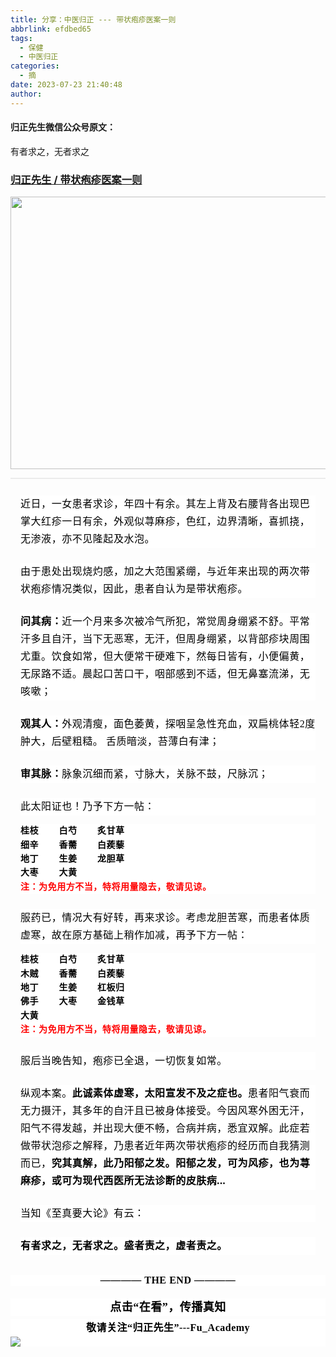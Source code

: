 ```yaml
---
title: 分享：中医归正 --- 带状疱疹医案一则
abbrlink: efdbed65
tags:
  - 保健
  - 中医归正
categories:
  - 摘
date: 2023-07-23 21:40:48
author:
---
```


#### 归正先生微信公众号原文：

有者求之，无者求之

<!-- more -->

###  [归正先生 / 带状疱疹医案一则](https://mp.weixin.qq.com/s/RiUmE87cY995WMffEWsmjw "跳转至原文")



<div class="rich_media_content ">
                    <p style="text-align: center;"><img class="rich_pages wxw-img" data-croporisrc="https://mmbiz.qpic.cn/sz_mmbiz_jpg/zjaJCl7DLpUbStHicxFenGbxFibMNnsElA7oSp7VLmj7jYUhUtuvxYtBxXO0839bA27H5R8zYjeMwxBBwQYGOZNQ/0?wx_fmt=jpeg" data-cropx1="113.64705882352942" data-cropx2="1428" data-cropy1="0" data-cropy2="1077.1764705882351" data-galleryid="" data-ratio="0.8185185185185185" data-s="300,640" src="https://mmbiz.qpic.cn/sz_mmbiz_jpg/zjaJCl7DLpUbStHicxFenGbxFibMNnsElAHo3SH0DJy8hjtlOVvBibckqXlcOUnkRAO1icDR94ILIRIC0z7UgNjo5A/640?wx_fmt=jpeg" data-type="jpeg" data-w="1080" style="width: 532px;height: 436px;"  /></p><hr style="outline: 0px;font-family: system-ui, -apple-system, BlinkMacSystemFont, &quot;Helvetica Neue&quot;, &quot;PingFang SC&quot;, &quot;Hiragino Sans GB&quot;, &quot;Microsoft YaHei UI&quot;, &quot;Microsoft YaHei&quot;, Arial, sans-serif;letter-spacing: 0.544px;text-wrap: wrap;background-color: rgb(255, 255, 255);border-style: solid;border-right-width: 0px;border-bottom-width: 0px;border-left-width: 0px;border-color: rgba(0, 0, 0, 0.1);transform-origin: 0px 0px;transform: scale(1, 0.5);visibility: visible;"  /><p style="margin-top: 24px;margin-right: 16px;margin-left: 16px;outline: 0px;letter-spacing: 0.544px;text-wrap: wrap;background-color: rgb(255, 255, 255);visibility: visible;line-height: 2em;"><span style="color:#000000;font-family:仿宋;"><span style="font-size: 16px;">近日，一女患者求诊，年四十有余。其</span></span><span style="letter-spacing: 0.544px;color: rgb(0, 0, 0);font-family: 仿宋;font-size: 16px;">左上背及右腰背各出现巴掌大红疹一日有余，</span><span style="letter-spacing: 0.544px;color: rgb(0, 0, 0);font-family: 仿宋;font-size: 16px;">外观似荨麻疹，色红，边界清晰，喜抓挠</span><span style="letter-spacing: 0.544px;color: rgb(0, 0, 0);font-family: 仿宋;font-size: 16px;">，无渗液，亦不见隆起及水泡。</span></p><p style="margin-top: 24px;margin-right: 16px;margin-left: 16px;outline: 0px;letter-spacing: 0.544px;text-wrap: wrap;background-color: rgb(255, 255, 255);visibility: visible;line-height: 2em;"><span style="letter-spacing: 0.544px;color: rgb(0, 0, 0);font-family: 仿宋;font-size: 16px;"><span style="letter-spacing: 0.544px;text-wrap: wrap;color: rgb(0, 0, 0);font-family: 仿宋;font-size: 16px;">由于患处出现烧灼感，加之大范围紧绷，与近</span><span style="letter-spacing: 0.544px;text-wrap: wrap;color: rgb(0, 0, 0);font-family: 仿宋;font-size: 16px;">年来出现的两次带状疱疹情况类似，因此，</span>患者自认为是带状疱疹</span><span style="letter-spacing: 0.544px;color: rgb(0, 0, 0);font-family: 仿宋;font-size: 16px;">。</span></p><p style="margin-top: 24px;margin-right: 16px;margin-left: 16px;outline: 0px;letter-spacing: 0.544px;text-wrap: wrap;background-color: rgb(255, 255, 255);visibility: visible;line-height: 2em;"><span style="letter-spacing: 0.544px;color: rgb(0, 0, 0);font-family: 仿宋;font-size: 16px;"><strong>问其病：</strong>近一个月来多次被冷气所犯，常觉周身绷紧不舒</span><span style="letter-spacing: 0.544px;color: rgb(0, 0, 0);font-family: 仿宋;font-size: 16px;">。平常汗多且自汗，当下</span><span style="letter-spacing: 0.544px;color: rgb(0, 0, 0);font-family: 仿宋;font-size: 16px;">无恶寒，无汗，但周身绷紧，以背部疹块周围尤重。</span><span style="letter-spacing: 0.544px;color: rgb(0, 0, 0);font-family: 仿宋;font-size: 16px;">饮食如常，但大便常干硬难下，然每日皆有，小便偏黄，无尿路不适。晨起口苦口干，咽部感到不适，但无鼻塞流涕，无咳嗽；</span><span style="letter-spacing: 0.544px;color: rgb(0, 0, 0);font-family: 仿宋;font-size: 16px;"></span></p><p style="margin-top: 24px;margin-right: 16px;margin-left: 16px;outline: 0px;letter-spacing: 0.544px;text-wrap: wrap;background-color: rgb(255, 255, 255);visibility: visible;line-height: 2em;"><span style="letter-spacing: 0.544px;color: rgb(0, 0, 0);font-family: 仿宋;font-size: 16px;"><strong>观其人：</strong>外观清瘦，面色萎黄，探咽呈急性充血，双扁桃体轻</span><span style="letter-spacing: 0.544px;color: rgb(0, 0, 0);font-family: 仿宋;font-size: 16px;">2</span><span style="letter-spacing: 0.544px;color: rgb(0, 0, 0);font-family: 仿宋;font-size: 16px;">度肿大，后壁粗糙。</span><span style="letter-spacing: 0.544px;color: rgb(0, 0, 0);font-family: 仿宋;font-size: 16px;"> </span><span style="letter-spacing: 0.544px;color: rgb(0, 0, 0);font-family: 仿宋;font-size: 16px;">舌质暗淡，苔薄白有津；</span></p><p style="margin-top: 24px;margin-right: 16px;margin-left: 16px;outline: 0px;letter-spacing: 0.544px;text-wrap: wrap;background-color: rgb(255, 255, 255);visibility: visible;line-height: 2em;"><span style="letter-spacing: 0.544px;color: rgb(0, 0, 0);font-family: 仿宋;font-size: 16px;"><strong>审其脉：</strong>脉象沉细而紧，寸脉大，关脉不鼓，尺脉沉；</span></p><p style="margin-top: 24px;margin-right: 16px;margin-left: 16px;outline: 0px;letter-spacing: 0.544px;text-wrap: wrap;background-color: rgb(255, 255, 255);visibility: visible;line-height: 2em;"><span style="letter-spacing: 0.544px;color: rgb(0, 0, 0);font-family: 仿宋;font-size: 16px;">此太阳证也！乃<span style="color: rgb(0, 0, 0);font-family: 仿宋;font-size: 16px;letter-spacing: 0.544px;text-wrap: wrap;background-color: rgb(255, 255, 255);">予</span>下方一帖：</span></p><section style="margin: 0em 16px;outline: 0px;letter-spacing: 0.544px;text-wrap: wrap;font-family: -apple-system, BlinkMacSystemFont, &quot;Helvetica Neue&quot;, &quot;PingFang SC&quot;, &quot;Hiragino Sans GB&quot;, &quot;Microsoft YaHei UI&quot;, &quot;Microsoft YaHei&quot;, Arial, sans-serif;color: rgb(53, 53, 53);font-size: 14px;background-color: rgb(255, 255, 255);visibility: visible;line-height: 1.6em;"><strong style="outline: 0px;visibility: visible;"><span style="outline: 0px;letter-spacing: 0.544px;color: rgb(0, 0, 0);font-family: 仿宋;visibility: visible;">桂枝&nbsp;&nbsp; &nbsp; &nbsp; &nbsp;白芍&nbsp; &nbsp; &nbsp; &nbsp; 炙甘草</span></strong></section><section style="margin: 0em 16px;outline: 0px;letter-spacing: 0.544px;text-wrap: wrap;font-family: -apple-system, BlinkMacSystemFont, &quot;Helvetica Neue&quot;, &quot;PingFang SC&quot;, &quot;Hiragino Sans GB&quot;, &quot;Microsoft YaHei UI&quot;, &quot;Microsoft YaHei&quot;, Arial, sans-serif;color: rgb(53, 53, 53);font-size: 14px;background-color: rgb(255, 255, 255);visibility: visible;line-height: 1.6em;"><strong style="outline: 0px;visibility: visible;"><span style="outline: 0px;letter-spacing: 0.544px;color: rgb(0, 0, 0);font-family: 仿宋;visibility: visible;">细辛&nbsp; &nbsp;&nbsp; &nbsp; &nbsp;香薷&nbsp; &nbsp;&nbsp; &nbsp; &nbsp;白蒺藜</span></strong><strong style="outline: 0px;letter-spacing: 0.544px;visibility: visible;"><span style="outline: 0px;letter-spacing: 0.544px;color: rgb(0, 0, 0);font-family: 仿宋;visibility: visible;"></span></strong></section><section style="margin: 0em 16px;outline: 0px;letter-spacing: 0.544px;text-wrap: wrap;font-family: -apple-system, BlinkMacSystemFont, &quot;Helvetica Neue&quot;, &quot;PingFang SC&quot;, &quot;Hiragino Sans GB&quot;, &quot;Microsoft YaHei UI&quot;, &quot;Microsoft YaHei&quot;, Arial, sans-serif;color: rgb(53, 53, 53);font-size: 14px;background-color: rgb(255, 255, 255);visibility: visible;line-height: 1.6em;"><strong style="outline: 0px;visibility: visible;"><span style="outline: 0px;letter-spacing: 0.544px;color: rgb(0, 0, 0);font-family: 仿宋;visibility: visible;">地丁&nbsp;&nbsp;&nbsp;&nbsp;&nbsp;&nbsp;&nbsp;&nbsp;生姜&nbsp;&nbsp;&nbsp;&nbsp;&nbsp;&nbsp;&nbsp;&nbsp;龙胆草</span></strong></section><section style="margin: 0em 16px;outline: 0px;letter-spacing: 0.544px;text-wrap: wrap;font-family: -apple-system, BlinkMacSystemFont, &quot;Helvetica Neue&quot;, &quot;PingFang SC&quot;, &quot;Hiragino Sans GB&quot;, &quot;Microsoft YaHei UI&quot;, &quot;Microsoft YaHei&quot;, Arial, sans-serif;color: rgb(53, 53, 53);font-size: 14px;background-color: rgb(255, 255, 255);visibility: visible;line-height: 1.6em;"><strong style="outline: 0px;visibility: visible;"><span style="outline: 0px;letter-spacing: 0.544px;color: rgb(0, 0, 0);font-family: 仿宋;visibility: visible;">大枣&nbsp;&nbsp;&nbsp;&nbsp;&nbsp;&nbsp;&nbsp;&nbsp;大黄</span></strong></section><section style="margin: 0em 16px;outline: 0px;letter-spacing: 0.544px;text-wrap: wrap;font-family: -apple-system, BlinkMacSystemFont, &quot;Helvetica Neue&quot;, &quot;PingFang SC&quot;, &quot;Hiragino Sans GB&quot;, &quot;Microsoft YaHei UI&quot;, &quot;Microsoft YaHei&quot;, Arial, sans-serif;color: rgb(53, 53, 53);font-size: 14px;background-color: rgb(255, 255, 255);visibility: visible;line-height: 1.6em;"><strong style="outline: 0px;letter-spacing: 0.544px;visibility: visible;"><span style="outline: 0px;letter-spacing: 0.544px;color: rgb(0, 0, 0);font-family: 仿宋;visibility: visible;"></span></strong></section><section style="margin: 0em 16px;outline: 0px;letter-spacing: 0.544px;text-wrap: wrap;font-family: -apple-system, BlinkMacSystemFont, &quot;Helvetica Neue&quot;, &quot;PingFang SC&quot;, &quot;Hiragino Sans GB&quot;, &quot;Microsoft YaHei UI&quot;, &quot;Microsoft YaHei&quot;, Arial, sans-serif;color: rgb(53, 53, 53);font-size: 14px;background-color: rgb(255, 255, 255);visibility: visible;line-height: 1.6em;"><span style="outline: 0px;color: rgba(0, 0, 0, 0.9);font-family: mp-quote, -apple-system-font, BlinkMacSystemFont, &quot;Helvetica Neue&quot;, &quot;PingFang SC&quot;, &quot;Hiragino Sans GB&quot;, &quot;Microsoft YaHei UI&quot;, &quot;Microsoft YaHei&quot;, Arial, sans-serif;font-size: 17px;letter-spacing: 0.034em;"></span></section><section style="margin-top: 0em;margin-right: 16px;margin-left: 16px;outline: 0px;letter-spacing: 0.544px;text-wrap: wrap;font-family: -apple-system, BlinkMacSystemFont, &quot;Helvetica Neue&quot;, &quot;PingFang SC&quot;, &quot;Hiragino Sans GB&quot;, &quot;Microsoft YaHei UI&quot;, &quot;Microsoft YaHei&quot;, Arial, sans-serif;color: rgb(53, 53, 53);font-size: 14px;background-color: rgb(255, 255, 255);visibility: visible;line-height: 1.6em;"><strong style="outline: 0px;visibility: visible;"><span style="outline: 0px;letter-spacing: 0.544px;color: rgb(0, 0, 0);font-family: 仿宋;font-size: 16px;visibility: visible;"><strong style="outline: 0px;color: rgb(53, 53, 53);font-family: -apple-system, BlinkMacSystemFont, &quot;Helvetica Neue&quot;, &quot;PingFang SC&quot;, &quot;Hiragino Sans GB&quot;, &quot;Microsoft YaHei UI&quot;, &quot;Microsoft YaHei&quot;, Arial, sans-serif;font-size: 14px;letter-spacing: 0.544px;visibility: visible;"><span style="outline: 0px;color: rgb(0, 0, 0);font-family: 仿宋;font-size: 16px;letter-spacing: 0.544px;visibility: visible;"><strong style="outline: 0px;letter-spacing: 0.544px;visibility: visible;"><span style="outline: 0px;font-family: 仿宋, serif;visibility: visible;"><strong style="outline: 0px;font-size: 14px;visibility: visible;"><span style="outline: 0px;font-family: 仿宋;visibility: visible;"><strong style="outline: 0px;font-size: 16px;visibility: visible;"><span style="outline: 0px;font-size: 14px;color: rgb(255, 0, 0);visibility: visible;">注：为免用方不当，特将用量隐去，敬请见谅。</span></strong></span></strong></span></strong></span></strong></span></strong></section><p style="margin-top: 24px;margin-right: 16px;margin-left: 16px;outline: 0px;letter-spacing: 0.544px;text-wrap: wrap;background-color: rgb(255, 255, 255);visibility: visible;line-height: 2em;"><span style="color: rgb(0, 0, 0);font-family: 仿宋;font-size: 16px;letter-spacing: 0.544px;">服药已，情况大有好转，再来求诊。考虑</span><span style="color: rgb(0, 0, 0);font-family: 仿宋;font-size: 16px;letter-spacing: 0.544px;">龙胆苦寒，而患者体质虚寒，故在原方基础上稍作加减，再予下方一帖：</span></p><section style="margin: 0em 16px;text-wrap: wrap;outline: 0px;letter-spacing: 0.544px;font-family: -apple-system, BlinkMacSystemFont, &quot;Helvetica Neue&quot;, &quot;PingFang SC&quot;, &quot;Hiragino Sans GB&quot;, &quot;Microsoft YaHei UI&quot;, &quot;Microsoft YaHei&quot;, Arial, sans-serif;color: rgb(53, 53, 53);font-size: 14px;background-color: rgb(255, 255, 255);visibility: visible;line-height: 1.6em;"><strong style="outline: 0px;visibility: visible;"><span style="outline: 0px;letter-spacing: 0.544px;color: rgb(0, 0, 0);font-family: 仿宋;visibility: visible;">桂枝&nbsp;&nbsp; &nbsp; &nbsp; &nbsp;白芍&nbsp; &nbsp; &nbsp; &nbsp; 炙甘草</span></strong></section><section style="margin: 0em 16px;text-wrap: wrap;outline: 0px;letter-spacing: 0.544px;font-family: -apple-system, BlinkMacSystemFont, &quot;Helvetica Neue&quot;, &quot;PingFang SC&quot;, &quot;Hiragino Sans GB&quot;, &quot;Microsoft YaHei UI&quot;, &quot;Microsoft YaHei&quot;, Arial, sans-serif;color: rgb(53, 53, 53);font-size: 14px;background-color: rgb(255, 255, 255);visibility: visible;line-height: 1.6em;"><strong style="outline: 0px;visibility: visible;"><span style="outline: 0px;letter-spacing: 0.544px;color: rgb(0, 0, 0);font-family: 仿宋;visibility: visible;">木贼&nbsp; &nbsp;&nbsp; &nbsp; &nbsp;香薷&nbsp; &nbsp;&nbsp; &nbsp; &nbsp;白蒺藜</span></strong><strong style="outline: 0px;letter-spacing: 0.544px;visibility: visible;"><span style="outline: 0px;letter-spacing: 0.544px;color: rgb(0, 0, 0);font-family: 仿宋;visibility: visible;"></span></strong></section><section style="margin: 0em 16px;text-wrap: wrap;outline: 0px;letter-spacing: 0.544px;font-family: -apple-system, BlinkMacSystemFont, &quot;Helvetica Neue&quot;, &quot;PingFang SC&quot;, &quot;Hiragino Sans GB&quot;, &quot;Microsoft YaHei UI&quot;, &quot;Microsoft YaHei&quot;, Arial, sans-serif;color: rgb(53, 53, 53);font-size: 14px;background-color: rgb(255, 255, 255);visibility: visible;line-height: 1.6em;"><strong style="outline: 0px;visibility: visible;"><span style="outline: 0px;letter-spacing: 0.544px;color: rgb(0, 0, 0);font-family: 仿宋;visibility: visible;">地丁&nbsp;&nbsp;&nbsp;&nbsp;&nbsp;&nbsp;&nbsp;&nbsp;生姜&nbsp;&nbsp;&nbsp;&nbsp;&nbsp;&nbsp;&nbsp;</span></strong><strong style="outline: 0px;visibility: visible;"><span style="outline: 0px;letter-spacing: 0.544px;color: rgb(0, 0, 0);font-family: 仿宋;visibility: visible;">&nbsp;杠板归</span></strong></section><section style="margin: 0em 16px;text-wrap: wrap;outline: 0px;letter-spacing: 0.544px;font-family: -apple-system, BlinkMacSystemFont, &quot;Helvetica Neue&quot;, &quot;PingFang SC&quot;, &quot;Hiragino Sans GB&quot;, &quot;Microsoft YaHei UI&quot;, &quot;Microsoft YaHei&quot;, Arial, sans-serif;color: rgb(53, 53, 53);font-size: 14px;background-color: rgb(255, 255, 255);visibility: visible;line-height: 1.6em;"><strong style="outline: 0px;visibility: visible;"><span style="outline: 0px;letter-spacing: 0.544px;color: rgb(0, 0, 0);font-family: 仿宋;visibility: visible;">佛手&nbsp;&nbsp;&nbsp;&nbsp;&nbsp;&nbsp;&nbsp;&nbsp;大枣&nbsp;&nbsp;&nbsp;&nbsp;&nbsp;&nbsp;&nbsp;&nbsp;金钱草</span></strong></section><section style="margin: 0em 16px;text-wrap: wrap;outline: 0px;letter-spacing: 0.544px;font-family: -apple-system, BlinkMacSystemFont, &quot;Helvetica Neue&quot;, &quot;PingFang SC&quot;, &quot;Hiragino Sans GB&quot;, &quot;Microsoft YaHei UI&quot;, &quot;Microsoft YaHei&quot;, Arial, sans-serif;color: rgb(53, 53, 53);font-size: 14px;background-color: rgb(255, 255, 255);visibility: visible;line-height: 1.6em;"><strong style="outline: 0px;visibility: visible;"><span style="outline: 0px;letter-spacing: 0.544px;color: rgb(0, 0, 0);font-family: 仿宋;visibility: visible;">大黄</span></strong></section><section style="margin: 0em 16px;text-wrap: wrap;outline: 0px;letter-spacing: 0.544px;font-family: -apple-system, BlinkMacSystemFont, &quot;Helvetica Neue&quot;, &quot;PingFang SC&quot;, &quot;Hiragino Sans GB&quot;, &quot;Microsoft YaHei UI&quot;, &quot;Microsoft YaHei&quot;, Arial, sans-serif;color: rgb(53, 53, 53);font-size: 14px;background-color: rgb(255, 255, 255);visibility: visible;line-height: 1.6em;"><strong style="outline: 0px;letter-spacing: 0.544px;visibility: visible;"><span style="outline: 0px;letter-spacing: 0.544px;color: rgb(0, 0, 0);font-family: 仿宋;visibility: visible;"></span></strong></section><section style="margin: 0em 16px;text-wrap: wrap;outline: 0px;letter-spacing: 0.544px;font-family: -apple-system, BlinkMacSystemFont, &quot;Helvetica Neue&quot;, &quot;PingFang SC&quot;, &quot;Hiragino Sans GB&quot;, &quot;Microsoft YaHei UI&quot;, &quot;Microsoft YaHei&quot;, Arial, sans-serif;color: rgb(53, 53, 53);font-size: 14px;background-color: rgb(255, 255, 255);visibility: visible;line-height: 1.6em;"><span style="outline: 0px;color: rgba(0, 0, 0, 0.9);font-family: mp-quote, -apple-system-font, BlinkMacSystemFont, &quot;Helvetica Neue&quot;, &quot;PingFang SC&quot;, &quot;Hiragino Sans GB&quot;, &quot;Microsoft YaHei UI&quot;, &quot;Microsoft YaHei&quot;, Arial, sans-serif;font-size: 17px;letter-spacing: 0.034em;"></span></section><section style="margin-top: 0em;margin-right: 16px;margin-left: 16px;text-wrap: wrap;outline: 0px;letter-spacing: 0.544px;font-family: -apple-system, BlinkMacSystemFont, &quot;Helvetica Neue&quot;, &quot;PingFang SC&quot;, &quot;Hiragino Sans GB&quot;, &quot;Microsoft YaHei UI&quot;, &quot;Microsoft YaHei&quot;, Arial, sans-serif;color: rgb(53, 53, 53);font-size: 14px;background-color: rgb(255, 255, 255);visibility: visible;line-height: 1.6em;"><strong style="outline: 0px;visibility: visible;"><span style="outline: 0px;letter-spacing: 0.544px;color: rgb(0, 0, 0);font-family: 仿宋;font-size: 16px;visibility: visible;"><strong style="outline: 0px;color: rgb(53, 53, 53);font-family: -apple-system, BlinkMacSystemFont, &quot;Helvetica Neue&quot;, &quot;PingFang SC&quot;, &quot;Hiragino Sans GB&quot;, &quot;Microsoft YaHei UI&quot;, &quot;Microsoft YaHei&quot;, Arial, sans-serif;font-size: 14px;letter-spacing: 0.544px;visibility: visible;"><span style="outline: 0px;color: rgb(0, 0, 0);font-family: 仿宋;font-size: 16px;letter-spacing: 0.544px;visibility: visible;"><strong style="outline: 0px;letter-spacing: 0.544px;visibility: visible;"><span style="outline: 0px;font-family: 仿宋, serif;visibility: visible;"><strong style="outline: 0px;font-size: 14px;visibility: visible;"><span style="outline: 0px;font-family: 仿宋;visibility: visible;"><strong style="outline: 0px;font-size: 16px;visibility: visible;"><span style="outline: 0px;font-size: 14px;color: rgb(255, 0, 0);visibility: visible;">注：为免用方不当，特将用量隐去，敬请见谅。</span></strong></span></strong></span></strong></span></strong></span></strong></section><p style="margin-top: 24px;margin-right: 16px;margin-left: 16px;outline: 0px;letter-spacing: 0.544px;text-wrap: wrap;background-color: rgb(255, 255, 255);visibility: visible;line-height: 2em;"><span style="color: rgb(0, 0, 0);font-family: 仿宋;font-size: 16px;letter-spacing: 0.544px;">服后当晚告知，疱疹已</span><span style="outline: 0px;color: rgb(0, 0, 0);font-family: 仿宋;font-size: 16px;letter-spacing: 0.544px;visibility: visible;">全退，一切恢复如常。</span><br  /></p><p style="margin-top: 24px;margin-right: 16px;margin-left: 16px;outline: 0px;font-family: system-ui, -apple-system, BlinkMacSystemFont, &quot;Helvetica Neue&quot;, &quot;PingFang SC&quot;, &quot;Hiragino Sans GB&quot;, &quot;Microsoft YaHei UI&quot;, &quot;Microsoft YaHei&quot;, Arial, sans-serif;letter-spacing: 0.544px;text-wrap: wrap;background-color: rgb(255, 255, 255);visibility: visible;line-height: 2em;"><span style="outline: 0px;color: rgb(0, 0, 0);font-family: 仿宋;font-size: 16px;letter-spacing: 0.544px;visibility: visible;">纵观本案。<strong>此诚素体虚寒，太阳宣发不及之症也。</strong>患者阳气衰而无力摄汗，其多年的自汗且已被身体接受。今因风寒外困无汗，阳气不得发越，并出现大便不畅，合病并病，悉宜双解。此症若做带状泡疹之解释，乃患者近年两次带状疱疹的经历而自我猜测而已，<strong>究其真解，此乃阳郁之发。阳郁之发，可为风疹，也为荨麻疹，或可为现代西医所无法诊断的皮肤病...</strong></span><o:p></o:p></p><p style="margin-top: 24px;margin-right: 16px;margin-left: 16px;outline: 0px;font-family: system-ui, -apple-system, BlinkMacSystemFont, &quot;Helvetica Neue&quot;, &quot;PingFang SC&quot;, &quot;Hiragino Sans GB&quot;, &quot;Microsoft YaHei UI&quot;, &quot;Microsoft YaHei&quot;, Arial, sans-serif;letter-spacing: 0.544px;text-wrap: wrap;background-color: rgb(255, 255, 255);visibility: visible;line-height: 2em;"><span style="outline: 0px;color: rgb(0, 0, 0);font-family: 仿宋;font-size: 16px;letter-spacing: 0.544px;visibility: visible;">当知《至真要大论》有云：</span></p><p style="margin-top: 24px;margin-right: 16px;margin-left: 16px;outline: 0px;font-family: system-ui, -apple-system, BlinkMacSystemFont, &quot;Helvetica Neue&quot;, &quot;PingFang SC&quot;, &quot;Hiragino Sans GB&quot;, &quot;Microsoft YaHei UI&quot;, &quot;Microsoft YaHei&quot;, Arial, sans-serif;letter-spacing: 0.544px;text-wrap: wrap;background-color: rgb(255, 255, 255);visibility: visible;line-height: 2em;"><strong><span style="outline: 0px;color: rgb(0, 0, 0);font-family: 仿宋;font-size: 16px;letter-spacing: 0.544px;visibility: visible;">有者求之，无</span><span style="outline: 0px;color: rgb(0, 0, 0);font-family: 仿宋;font-size: 16px;letter-spacing: 0.544px;visibility: visible;">者求之。盛者责之，虚者责之。</span></strong><span style="outline: 0px;color: rgb(0, 0, 0);font-family: 仿宋;font-size: 16px;letter-spacing: 0.544px;visibility: visible;"></span></p><section style="margin-top: 32px;outline: 0px;font-family: system-ui, -apple-system, BlinkMacSystemFont, &quot;Helvetica Neue&quot;, &quot;PingFang SC&quot;, &quot;Hiragino Sans GB&quot;, &quot;Microsoft YaHei UI&quot;, &quot;Microsoft YaHei&quot;, Arial, sans-serif;letter-spacing: 0.544px;text-wrap: wrap;color: rgb(34, 34, 34);background-color: rgb(255, 255, 255);text-align: center;"><strong style="outline: 0px;"><span style="outline: 0px;color: rgb(0, 0, 0);font-family: 仿宋;font-size: 16px;">———— THE&nbsp;END ————</span></strong></section>
					<section style="margin-top: 20px;margin-bottom: 5px;outline: 0px;max-width: 100%;font-family: -apple-system, BlinkMacSystemFont, &quot;Helvetica Neue&quot;, &quot;PingFang SC&quot;, &quot;Hiragino Sans GB&quot;, &quot;Microsoft YaHei UI&quot;, &quot;Microsoft YaHei&quot;, Arial, sans-serif;letter-spacing: 0.544px;white-space: normal;font-size: 16px;min-height: 1em;color: rgb(62, 62, 62);text-align: center;line-height: 1.75em;background-color: rgb(255, 255, 255);box-sizing: border-box !important;overflow-wrap: break-word !important;"><strong style="outline: 0px;max-width: 100%;box-sizing: border-box !important;overflow-wrap: break-word !important;"><span style="outline: 0px;max-width: 100%;font-size: 18px;color: rgb(0, 0, 0);font-family: 仿宋;letter-spacing: 0.5px;box-sizing: border-box !important;overflow-wrap: break-word !important;">点击“在看”，传播真知</span></strong></section><section style="margin-top: 5px;margin-bottom: 5px;outline: 0px;max-width: 100%;font-family: -apple-system, BlinkMacSystemFont, &quot;Helvetica Neue&quot;, &quot;PingFang SC&quot;, &quot;Hiragino Sans GB&quot;, &quot;Microsoft YaHei UI&quot;, &quot;Microsoft YaHei&quot;, Arial, sans-serif;letter-spacing: 0.544px;white-space: normal;font-size: 16px;min-height: 1em;color: rgb(62, 62, 62);text-align: center;line-height: 1.75em;background-color: rgb(255, 255, 255);box-sizing: border-box !important;overflow-wrap: break-word !important;"><strong style="outline: 0px;max-width: 100%;box-sizing: border-box !important;overflow-wrap: break-word !important;"><span style="outline: 0px;max-width: 100%;font-size: 18px;color: rgb(0, 0, 0);font-family: 仿宋;letter-spacing: 0.5px;box-sizing: border-box !important;overflow-wrap: break-word !important;"><strong style="outline: 0px;max-width: 100%;color: rgb(62, 62, 62);font-size: 16px;box-sizing: border-box !important;overflow-wrap: break-word !important;"><span style="outline: 0px;max-width: 100%;color: rgb(0, 0, 0);box-sizing: border-box !important;overflow-wrap: break-word !important;">敬请关注“归正先生”---Fu_Academy</span></strong></span></strong><img style="clear: both; display: block; margin:auto;" src="https://tva1.sinaimg.cn/large/8bf740e1gy1h1mumf16scj20u00f1ae6.jpg" /></section>
                </div>
